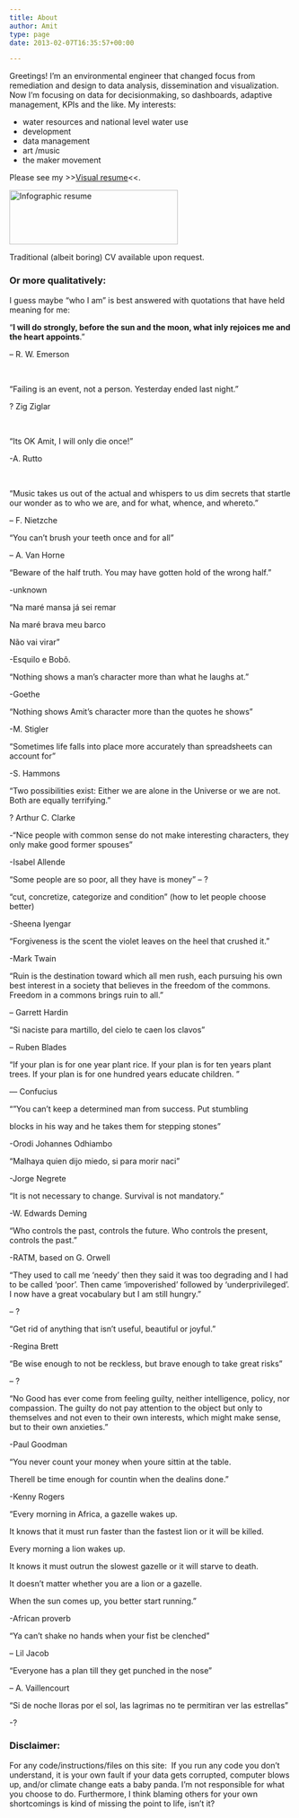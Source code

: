```yaml
---
title: About
author: Amit
type: page
date: 2013-02-07T16:35:57+00:00

---
```

Greetings! I&#8217;m an environmental engineer that changed focus from remediation and design to data analysis, dissemination and visualization. Now I&#8217;m focusing on data for decisionmaking, so dashboards, adaptive management, KPIs and the like. My interests:

  * water resources and national level water use
  * development
  * data management
  * art /music
  * the maker movement

Please see my >><a href="http://resumup.com/25069962/visual_infographic_resume" target="_blank">Visual resume</a><<.

<a href="https://i2.wp.com/amitkohli.com/wp-content/uploads/2013/02/resumup.png" rel="attachment wp-att-577"><img class="alignnone size-medium wp-image-577" src="https://i2.wp.com/amitkohli.com/wp-content/uploads/2013/02/resumup.png?resize=300%2C97" alt="Infographic resume" width="300" height="97" srcset="https://i2.wp.com/amitkohli.com/wp-content/uploads/2013/02/resumup.png?resize=300%2C97 300w, https://i2.wp.com/amitkohli.com/wp-content/uploads/2013/02/resumup.png?resize=768%2C249 768w, https://i2.wp.com/amitkohli.com/wp-content/uploads/2013/02/resumup.png?resize=1024%2C333 1024w, https://i2.wp.com/amitkohli.com/wp-content/uploads/2013/02/resumup.png?resize=700%2C227 700w, https://i2.wp.com/amitkohli.com/wp-content/uploads/2013/02/resumup.png?w=1500 1500w" sizes="(max-width: 300px) 100vw, 300px" data-recalc-dims="1" /></a>

Traditional (albeit boring) CV available upon request.

### Or more qualitatively:

I guess maybe &#8220;who I am&#8221; is best answered with quotations that have held meaning for me:

&#8220;**I will do strongly, before the sun and the moon, what inly rejoices me and the heart appoints**.&#8221;
  
&#8211; R. W. Emerson

&nbsp;

“Failing is an event, not a person. Yesterday ended last night.”
  
? Zig Ziglar

&nbsp;

&#8220;Its OK Amit, I will only die once!&#8221;

-A. Rutto

&nbsp;

&#8220;Music takes us out of the actual and whispers to us dim secrets that startle our wonder as to who we are, and for what, whence, and whereto.&#8221;
  
&#8211; F. Nietzche

&#8220;You can&#8217;t brush your teeth once and for all&#8221;
  
&#8211; A. Van Horne

“Beware of the half truth. You may have gotten hold of the wrong half.”
  
-unknown

&#8220;Na maré mansa já sei remar
  
Na maré brava meu barco
  
Não vai virar&#8221;
  
-Esquilo e Bobô.

“Nothing shows a man&#8217;s character more than what he laughs at.”

-Goethe

&#8220;Nothing shows Amit&#8217;s character more than the quotes he shows&#8221;
  
-M. Stigler

&#8220;Sometimes life falls into place more accurately than spreadsheets can account for&#8221;
  
-S. Hammons

“Two possibilities exist: Either we are alone in the Universe or we are not. Both are equally terrifying.”
  
? Arthur C. Clarke

-&#8220;Nice people with common sense do not make interesting characters, they only make good former spouses&#8221;
  
-Isabel Allende

&#8220;Some people are so poor, all they have is money&#8221; &#8211; ?

&#8220;cut, concretize, categorize and condition&#8221; (how to let people choose better)
  
-Sheena Iyengar

&#8220;Forgiveness is the scent the violet leaves on the heel that crushed it.&#8221;
  
-Mark Twain

&#8220;Ruin is the destination toward which all men rush, each pursuing his own best interest in a society that believes in the freedom of the commons. Freedom in a commons brings ruin to all.&#8221;
  
&#8211; Garrett Hardin

&#8220;Si naciste para martillo, del cielo te caen los clavos&#8221;
  
&#8211; Ruben Blades

&#8220;If your plan is for one year plant rice. If your plan is for ten years plant trees. If your plan is for one hundred years educate children. &#8221;
  
— Confucius

&#8220;&#8221;You can&#8217;t keep a determined man from success. Put stumbling
  
blocks in his way and he takes them for stepping stones&#8221;
  
-Orodi Johannes Odhiambo

&#8220;Malhaya quien dijo miedo, si para morir naci&#8221;
  
-Jorge Negrete

&#8220;It is not necessary to change. Survival is not mandatory.&#8221;
  
-W. Edwards Deming

&#8220;Who controls the past, controls the future. Who controls the present, controls the past.&#8221;
  
-RATM, based on G. Orwell

“They used to call me ‘needy’ then they said it was too degrading and I had to be called ‘poor’. Then came ‘impoverished’ followed by ‘underprivileged’. I now have a great vocabulary but I am still hungry.”
  
&#8211; ?

&#8220;Get rid of anything that isn&#8217;t useful, beautiful or joyful.&#8221;
  
-Regina Brett

&#8220;Be wise enough to not be reckless, but brave enough to take great risks&#8221;
  
&#8211; ?

&#8220;No Good has ever come from feeling guilty, neither intelligence, policy, nor compassion. The guilty do not pay attention to the object but only to themselves and not even to their own interests, which might make sense, but to their own anxieties.&#8221;
  
-Paul Goodman

&#8220;You never count your money when youre sittin at the table.
  
Therell be time enough for countin when the dealins done.&#8221;
  
-Kenny Rogers

&#8220;Every morning in Africa, a gazelle wakes up.
  
It knows that it must run faster than the fastest lion or it will be killed.
  
Every morning a lion wakes up.
  
It knows it must outrun the slowest gazelle or it will starve to death.
  
It doesn&#8217;t matter whether you are a lion or a gazelle.
  
When the sun comes up, you better start running.&#8221;
  
-African proverb

&#8220;Ya can&#8217;t shake no hands when your fist be clenched&#8221;
  
&#8211; Lil Jacob

&#8220;Everyone has a plan till they get punched in the nose&#8221;
  
&#8211; A. Vaillencourt

&#8220;Si de noche lloras por el sol, las lagrimas no te permitiran ver las estrellas&#8221;
  
-?

### Disclaimer:

For any code/instructions/files on this site:  If you run any code you don&#8217;t understand, it is your own fault if your data gets corrupted, computer blows up, and/or climate change eats a baby panda. I&#8217;m not responsible for what you choose to do. Furthermore, I think blaming others for your own shortcomings is kind of missing the point to life, isn&#8217;t it?